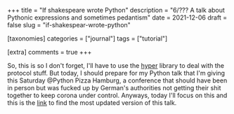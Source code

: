 +++
title = "If shakespeare wrote Python"
description = "6/??? A talk about Pythonic expressions and sometimes pedantism"
date = 2021-12-06
draft = false
slug = "if-shakespear-wrote-python"

[taxonomies]
categories = ["journal"]
tags = ["tutorial"]

[extra]
comments = true
+++

So, this is so I don't forget, I'll have to use the [hyper](https://docs.rs/hyper/latest/hyper/) library to deal with the protocol stuff. But today, I should prepare for my Python talk that I'm giving this Saturday @Python Pizza Hamburg, a conference that should have been in person but was fucked up by German's authorities not getting their shit together to keep corona under control. Anyways, today I'll focus on this and this is the [link](https://github.com/marimeireles/talks/blob/master/README.md) to find the most updated version of this talk.